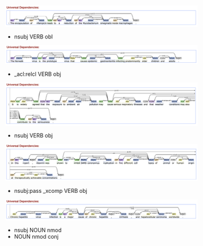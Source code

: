 
![image info](./image/sentence1.png)
- nsubj VERB obl

![image info](./image/sentence2.png)
- _acl:relcl VERB obj

![image info](./image/sentence3.png)
- nsubj VERB obj

![image info](./image/sentence4.png)
- nsubj:pass _xcomp VERB obj

![image info](./image/sentence5.png)
- nsubj NOUN nmod
- NOUN nmod conj